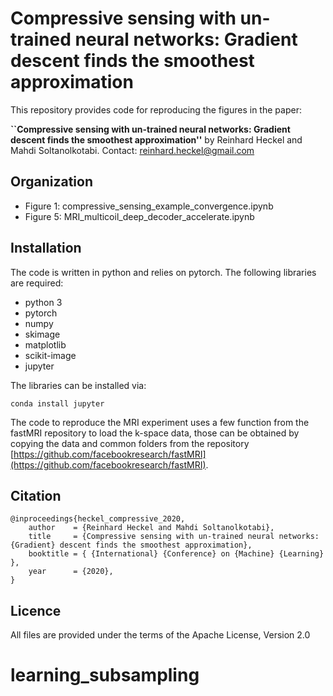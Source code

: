 # Compressive sensing with un-trained neural networks: Gradient descent finds the smoothest approximation

This repository provides code for reproducing the figures in the  paper:

**``Compressive sensing with un-trained neural networks: Gradient descent finds the smoothest approximation''** by Reinhard Heckel and Mahdi Soltanolkotabi. Contact: [reinhard.heckel@gmail.com](reinhard.heckel@gmail.com)


## Organization

- Figure 1: compressive_sensing_example_convergence.ipynb
- Figure 5: MRI_multicoil_deep_decoder_accelerate.ipynb

## Installation

The code is written in python and relies on pytorch. The following libraries are required: 
- python 3
- pytorch
- numpy
- skimage
- matplotlib
- scikit-image
- jupyter

The libraries can be installed via:
```
conda install jupyter
```

The code to reproduce the MRI experiment uses a few function from the fastMRI repository to load the k-space data, those can be obtained by copying the data and common folders from the repository [https://github.com/facebookresearch/fastMRI](https://github.com/facebookresearch/fastMRI).


## Citation
```
@inproceedings{heckel_compressive_2020,
    author    = {Reinhard Heckel and Mahdi Soltanolkotabi},
    title     = {Compressive sensing with un-trained neural networks: {Gradient} descent finds the smoothest approximation},
    booktitle = { {International} {Conference} on {Machine} {Learning} },
    year      = {2020},
}
```

## Licence

All files are provided under the terms of the Apache License, Version 2.0
# learning_subsampling
